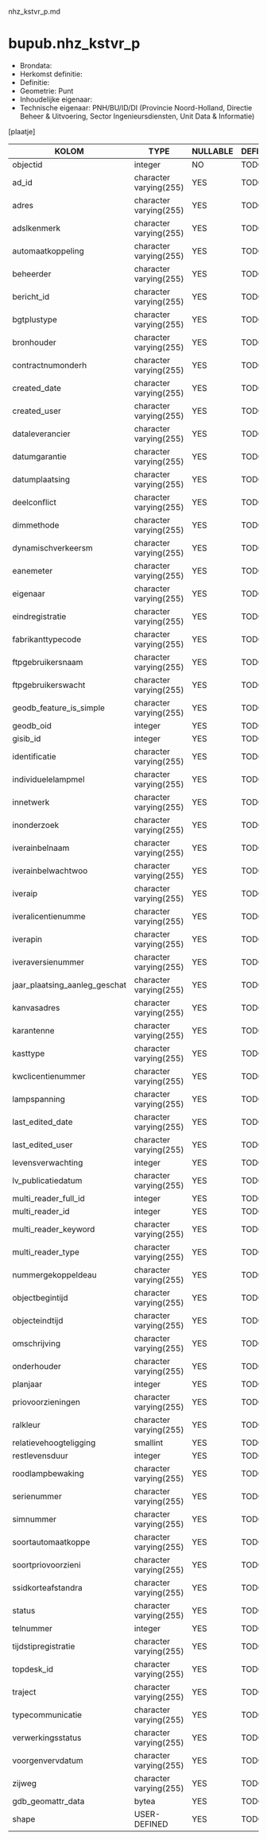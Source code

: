 nhz_kstvr_p.md

# bupub.nhz_kstvr_p


* Brondata: 
* Herkomst definitie: 
* Definitie: 
* Geometrie: Punt
* Inhoudelijke eigenaar: 
* Technische eigenaar: PNH/BU/ID/DI (Provincie Noord-Holland, Directie Beheer & Uitvoering, Sector Ingenieursdiensten, Unit Data & Informatie)

[plaatje]


|KOLOM                            |TYPE                       |NULLABLE|DEFINITIE|
|------                           |----                       |-----   |-----    |
|objectid                         |integer                    |NO      |TODO|
|ad_id                            |character varying(255)     |YES     |TODO|
|adres                            |character varying(255)     |YES     |TODO|
|adslkenmerk                      |character varying(255)     |YES     |TODO|
|automaatkoppeling                |character varying(255)     |YES     |TODO|
|beheerder                        |character varying(255)     |YES     |TODO|
|bericht_id                       |character varying(255)     |YES     |TODO|
|bgtplustype                      |character varying(255)     |YES     |TODO|
|bronhouder                       |character varying(255)     |YES     |TODO|
|contractnumonderh                |character varying(255)     |YES     |TODO|
|created_date                     |character varying(255)     |YES     |TODO|
|created_user                     |character varying(255)     |YES     |TODO|
|dataleverancier                  |character varying(255)     |YES     |TODO|
|datumgarantie                    |character varying(255)     |YES     |TODO|
|datumplaatsing                   |character varying(255)     |YES     |TODO|
|deelconflict                     |character varying(255)     |YES     |TODO|
|dimmethode                       |character varying(255)     |YES     |TODO|
|dynamischverkeersm               |character varying(255)     |YES     |TODO|
|eanemeter                        |character varying(255)     |YES     |TODO|
|eigenaar                         |character varying(255)     |YES     |TODO|
|eindregistratie                  |character varying(255)     |YES     |TODO|
|fabrikanttypecode                |character varying(255)     |YES     |TODO|
|ftpgebruikersnaam                |character varying(255)     |YES     |TODO|
|ftpgebruikerswacht               |character varying(255)     |YES     |TODO|
|geodb_feature_is_simple          |character varying(255)     |YES     |TODO|
|geodb_oid                        |integer                    |YES     |TODO|
|gisib_id                         |integer                    |YES     |TODO|
|identificatie                    |character varying(255)     |YES     |TODO|
|individuelelampmel               |character varying(255)     |YES     |TODO|
|innetwerk                        |character varying(255)     |YES     |TODO|
|inonderzoek                      |character varying(255)     |YES     |TODO|
|iverainbelnaam                   |character varying(255)     |YES     |TODO|
|iverainbelwachtwoo               |character varying(255)     |YES     |TODO|
|iveraip                          |character varying(255)     |YES     |TODO|
|iveralicentienumme               |character varying(255)     |YES     |TODO|
|iverapin                         |character varying(255)     |YES     |TODO|
|iveraversienummer                |character varying(255)     |YES     |TODO|
|jaar_plaatsing_aanleg_geschat    |character varying(255)     |YES     |TODO|
|kanvasadres                      |character varying(255)     |YES     |TODO|
|karantenne                       |character varying(255)     |YES     |TODO|
|kasttype                         |character varying(255)     |YES     |TODO|
|kwclicentienummer                |character varying(255)     |YES     |TODO|
|lampspanning                     |character varying(255)     |YES     |TODO|
|last_edited_date                 |character varying(255)     |YES     |TODO|
|last_edited_user                 |character varying(255)     |YES     |TODO|
|levensverwachting                |integer                    |YES     |TODO|
|lv_publicatiedatum               |character varying(255)     |YES     |TODO|
|multi_reader_full_id             |integer                    |YES     |TODO|
|multi_reader_id                  |integer                    |YES     |TODO|
|multi_reader_keyword             |character varying(255)     |YES     |TODO|
|multi_reader_type                |character varying(255)     |YES     |TODO|
|nummergekoppeldeau               |character varying(255)     |YES     |TODO|
|objectbegintijd                  |character varying(255)     |YES     |TODO|
|objecteindtijd                   |character varying(255)     |YES     |TODO|
|omschrijving                     |character varying(255)     |YES     |TODO|
|onderhouder                      |character varying(255)     |YES     |TODO|
|planjaar                         |integer                    |YES     |TODO|
|priovoorzieningen                |character varying(255)     |YES     |TODO|
|ralkleur                         |character varying(255)     |YES     |TODO|
|relatievehoogteligging           |smallint                   |YES     |TODO|
|restlevensduur                   |integer                    |YES     |TODO|
|roodlampbewaking                 |character varying(255)     |YES     |TODO|
|serienummer                      |character varying(255)     |YES     |TODO|
|simnummer                        |character varying(255)     |YES     |TODO|
|soortautomaatkoppe               |character varying(255)     |YES     |TODO|
|soortpriovoorzieni               |character varying(255)     |YES     |TODO|
|ssidkorteafstandra               |character varying(255)     |YES     |TODO|
|status                           |character varying(255)     |YES     |TODO|
|telnummer                        |integer                    |YES     |TODO|
|tijdstipregistratie              |character varying(255)     |YES     |TODO|
|topdesk_id                       |character varying(255)     |YES     |TODO|
|traject                          |character varying(255)     |YES     |TODO|
|typecommunicatie                 |character varying(255)     |YES     |TODO|
|verwerkingsstatus                |character varying(255)     |YES     |TODO|
|voorgenvervdatum                 |character varying(255)     |YES     |TODO|
|zijweg                           |character varying(255)     |YES     |TODO|
|gdb_geomattr_data                |bytea                      |YES     |TODO|
|shape                            |USER-DEFINED               |YES     |TODO|
